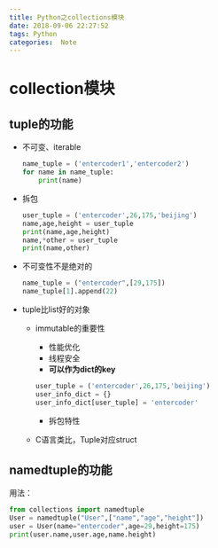 ```yaml
---
title: Python之collections模块
date: 2018-09-06 22:27:52
tags: Python
categories:  Note
---
```


# collection模块

## tuple的功能

* 不可变、iterable

    ```python
    name_tuple = ('entercoder1','entercoder2')
    for name in name_tuple:
        print(name)
    ```

* 拆包

    ```python
    user_tuple = ('entercoder',26,175,'beijing')
    name,age,height = user_tuple
    print(name,age,height)
    name,*other = user_tuple
    print(name,other)
    ```

* 不可变性不是绝对的

    ```python
    name_tuple = ("entercoder",[29,175])
    name_tuple[1].append(22)
    ```

* tuple比list好的对象
    * immutable的重要性
        * 性能优化
        * 线程安全
        * **可以作为dict的key**

        ```python
        user_tuple = ('entercoder',26,175,'beijing')
        user_info_dict = {}
        user_info_dict[user_tuple] = 'entercoder'
        ```

        * 拆包特性
    * C语言类比，Tuple对应struct

## namedtuple的功能

用法：

```python
from collections import namedtuple
User = namedtuple("User",["name","age","height"])
user = User(name="entercoder",age=29,height=175)
print(user.name,user.age,name.height)
```